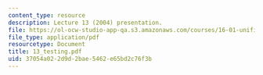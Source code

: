 ```yaml
---
content_type: resource
description: Lecture 13 (2004) presentation.
file: https://ol-ocw-studio-app-qa.s3.amazonaws.com/courses/16-01-unified-engineering-i-ii-iii-iv-fall-2005-spring-2006/37054a022d9d2bae5462e65bd2c76f3b_13_testing.pdf
file_type: application/pdf
resourcetype: Document
title: 13_testing.pdf
uid: 37054a02-2d9d-2bae-5462-e65bd2c76f3b
---
```

